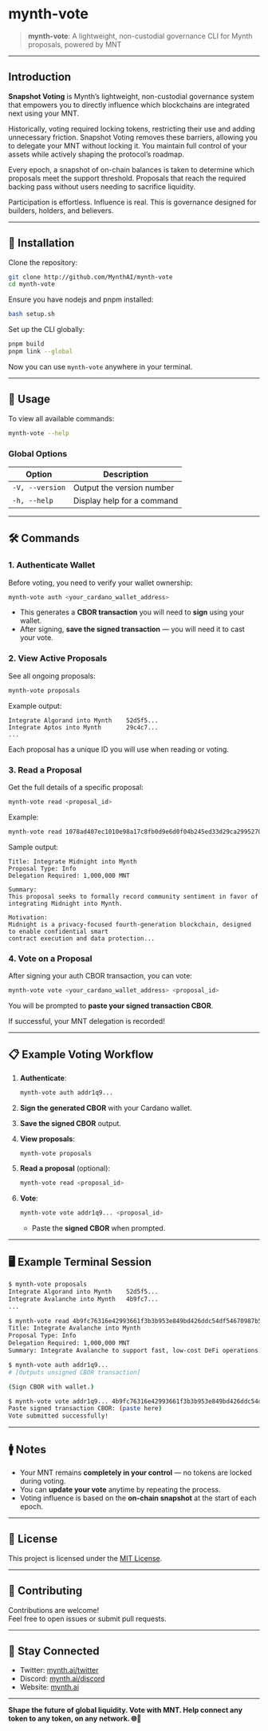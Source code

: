 # mynth-vote

> **mynth-vote**: A lightweight, non-custodial governance CLI for Mynth
> proposals, powered by MNT

------------------------------------------------------------------------

## Introduction

**Snapshot Voting** is Mynth’s lightweight, non-custodial governance
system that empowers you to directly influence which blockchains are
integrated next using your MNT.

Historically, voting required locking tokens, restricting their use and
adding unnecessary friction. Snapshot Voting removes these barriers,
allowing you to delegate your MNT without locking it. You maintain full
control of your assets while actively shaping the protocol’s roadmap.

Every epoch, a snapshot of on-chain balances is taken to determine which
proposals meet the support threshold. Proposals that reach the required
backing pass without users needing to sacrifice liquidity.

Participation is effortless. Influence is real. This is governance
designed for builders, holders, and believers.

------------------------------------------------------------------------

## 🚀 Installation

Clone the repository:

``` bash
git clone http://github.com/MynthAI/mynth-vote
cd mynth-vote
```

Ensure you have nodejs and pnpm installed:

``` bash
bash setup.sh
```

Set up the CLI globally:

``` bash
pnpm build
pnpm link --global
```

Now you can use `mynth-vote` anywhere in your terminal.

------------------------------------------------------------------------

## 📜 Usage

To view all available commands:

``` bash
mynth-vote --help
```

### Global Options

| Option          | Description                |
|-----------------|----------------------------|
| `-V, --version` | Output the version number  |
| `-h, --help`    | Display help for a command |

------------------------------------------------------------------------

## 🛠️ Commands

### 1. Authenticate Wallet

Before voting, you need to verify your wallet ownership:

``` bash
mynth-vote auth <your_cardano_wallet_address>
```

- This generates a **CBOR transaction** you will need to **sign** using
  your wallet.
- After signing, **save the signed transaction** — you will need it to
  cast your vote.

### 2. View Active Proposals

See all ongoing proposals:

``` bash
mynth-vote proposals
```

Example output:

    Integrate Algorand into Mynth    52d5f5...
    Integrate Aptos into Mynth       29c4c7...
    ...

Each proposal has a unique ID you will use when reading or voting.

### 3. Read a Proposal

Get the full details of a specific proposal:

``` bash
mynth-vote read <proposal_id>
```

Example:

``` bash
mynth-vote read 1078ad407ec1010e98a17c8fb0d9e6d0f04b245ed33d29ca2995270e656d4afe
```

Sample output:

    Title: Integrate Midnight into Mynth
    Proposal Type: Info
    Delegation Required: 1,000,000 MNT

    Summary:
    This proposal seeks to formally record community sentiment in favor of integrating Midnight into Mynth.

    Motivation:
    Midnight is a privacy-focused fourth-generation blockchain, designed to enable confidential smart
    contract execution and data protection...

### 4. Vote on a Proposal

After signing your auth CBOR transaction, you can vote:

``` bash
mynth-vote vote <your_cardano_wallet_address> <proposal_id>
```

You will be prompted to **paste your signed transaction CBOR**.

If successful, your MNT delegation is recorded!

------------------------------------------------------------------------

## 📋 Example Voting Workflow

1.  **Authenticate**:

    ``` bash
    mynth-vote auth addr1q9...
    ```

2.  **Sign the generated CBOR** with your Cardano wallet.

3.  **Save the signed CBOR** output.

4.  **View proposals**:

    ``` bash
    mynth-vote proposals
    ```

5.  **Read a proposal** (optional):

    ``` bash
    mynth-vote read <proposal_id>
    ```

6.  **Vote**:

    ``` bash
    mynth-vote vote addr1q9... <proposal_id>
    ```

    - Paste the **signed CBOR** when prompted.

------------------------------------------------------------------------

## 🖥️ Example Terminal Session

``` bash
$ mynth-vote proposals
Integrate Algorand into Mynth    52d5f5...
Integrate Avalanche into Mynth   4b9fc7...
...

$ mynth-vote read 4b9fc76316e42993661f3b3b953e849bd426ddc54df54670987b5a9746a2ecd1
Title: Integrate Avalanche into Mynth
Proposal Type: Info
Delegation Required: 1,000,000 MNT
Summary: Integrate Avalanche to support fast, low-cost DeFi operations...

$ mynth-vote auth addr1q9...
# [Outputs unsigned CBOR transaction]

(Sign CBOR with wallet.)

$ mynth-vote vote addr1q9... 4b9fc76316e42993661f3b3b953e849bd426ddc54df54670987b5a9746a2ecd1
Paste signed transaction CBOR: (paste here)
Vote submitted successfully!
```

------------------------------------------------------------------------

## 🚹 Notes

- Your MNT remains **completely in your control** — no tokens are locked
  during voting.
- You can **update your vote** anytime by repeating the process.
- Voting influence is based on the **on-chain snapshot** at the start of
  each epoch.

------------------------------------------------------------------------

## 📄 License

This project is licensed under the [MIT License](./LICENSE).

------------------------------------------------------------------------

## 🤝 Contributing

Contributions are welcome!  
Feel free to open issues or submit pull requests.

------------------------------------------------------------------------

## 📣 Stay Connected

- Twitter: [mynth.ai/twitter](https://mynth.ai/twitter)
- Discord: [mynth.ai/discord](https://mynth.ai/discord)
- Website: [mynth.ai](https://mynth.ai)

------------------------------------------------------------------------

**Shape the future of global liquidity. Vote with MNT. Help connect any
token to any token, on any network. 🌐🚀**
